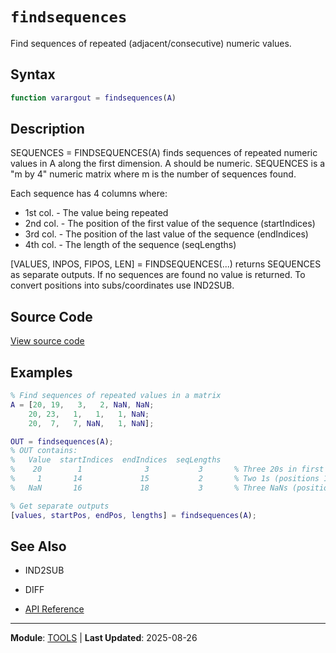 # `findsequences`

Find sequences of repeated (adjacent/consecutive) numeric values.

## Syntax

```matlab
function varargout = findsequences(A)
```

## Description

SEQUENCES = FINDSEQUENCES(A) finds sequences of repeated numeric values in A along the first dimension. A should be numeric. SEQUENCES is a "m by 4" numeric matrix where m is the number of sequences found.

Each sequence has 4 columns where:
- 1st col. - The value being repeated
- 2nd col. - The position of the first value of the sequence (startIndices)
- 3rd col. - The position of the last value of the sequence (endIndices)
- 4th col. - The length of the sequence (seqLengths)

[VALUES, INPOS, FIPOS, LEN] = FINDSEQUENCES(...) returns SEQUENCES as separate outputs. If no sequences are found no value is returned. To convert positions into subs/coordinates use IND2SUB.

## Source Code

[View source code](https://github.com/BSICoS/biosigmat/tree/main/src/tools/findsequences.m)

## Examples

```matlab
% Find sequences of repeated values in a matrix
A = [20, 19,   3,   2, NaN, NaN;
    20, 23,   1,   1,   1, NaN;
    20,  7,   7, NaN,   1, NaN];

OUT = findsequences(A);
% OUT contains:
%   Value  startIndices  endIndices  seqLengths
%    20        1              3           3       % Three 20s in first column
%     1       14             15           2       % Two 1s (positions 14-15)
%   NaN       16             18           3       % Three NaNs (positions 16-18)

% Get separate outputs
[values, startPos, endPos, lengths] = findsequences(A);
```

## See Also

- IND2SUB
- DIFF

- [API Reference](../index.md)

---

**Module**: [TOOLS](index.md) | **Last Updated**: 2025-08-26
